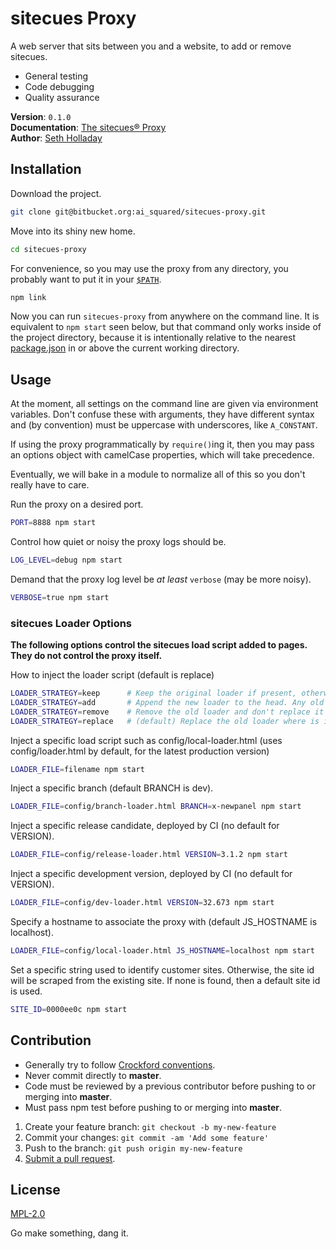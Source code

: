 # sitecues Proxy

A web server that sits between you and a website, to add or remove sitecues.

 - General testing
 - Code debugging
 - Quality assurance

**Version**: `0.1.0`    
**Documentation**: [The sitecues&reg; Proxy](https://equinox.atlassian.net/wiki/pages/viewpage.action?pageId=36241450 "Documentation for the sitecues Proxy.")    
**Author**: [Seth Holladay](http://seth-holladay.com "Personal website for Seth Holladay.")

## Installation

Download the project.
````sh
git clone git@bitbucket.org:ai_squared/sitecues-proxy.git
````

Move into its shiny new home.
````sh
cd sitecues-proxy
````

For convenience, so you may use the proxy from any directory, you probably want to put it in your [`$PATH`](http://www.linfo.org/path_env_var.html "Description of the PATH environment variable.").
````sh
npm link
````

Now you can run `sitecues-proxy` from anywhere on the command line. It is equivalent to `npm start` seen below, but that command only works inside of the project directory, because it is intentionally relative to the nearest [package.json](https://docs.nodejitsu.com/articles/getting-started/npm/what-is-the-file-package-json "Description of the package.json file.") in or above the current working directory.

## Usage
At the moment, all settings on the command line are given via environment variables. Don't confuse these with arguments, they have different syntax and (by convention) must be uppercase with underscores, like `A_CONSTANT`.

If using the proxy programmatically by `require()`ing it, then you may pass an options object with camelCase properties, which will take precedence.

Eventually, we will bake in a module to normalize all of this so you don't really have to care.

Run the proxy on a desired port.
````sh
PORT=8888 npm start
````

Control how quiet or noisy the proxy logs should be.
````sh
LOG_LEVEL=debug npm start
````

Demand that the proxy log level be *at least* `verbose` (may be more noisy).
````sh
VERBOSE=true npm start
````

### sitecues Loader Options

**The following options control the sitecues load script added to pages. They do not control the proxy itself.**

How to inject the loader script (default is replace)
````sh
LOADER_STRATEGY=keep      # Keep the original loader if present, otherwise append the new loader to the head. TODO should we remove?
LOADER_STRATEGY=add       # Append the new loader to the head. Any old loaders are note removed -- they are kept where they were. Helpful for testing what happens when there are 2 sitecues scripts on the page.
LOADER_STRATEGY=remove    # Remove the old loader and don't replace it -- strips out sitecues. Helpful for testing whether a bug is in the website itself or in sitecues.
LOADER_STRATEGY=replace   # (default) Replace the old loader where is in the document

````

Inject a specific load script such as config/local-loader.html (uses config/loader.html by default, for the latest production version)
````sh
LOADER_FILE=filename npm start
````

Inject a specific branch (default BRANCH is dev).
````sh
LOADER_FILE=config/branch-loader.html BRANCH=x-newpanel npm start
````

Inject a specific release candidate, deployed by CI (no default for VERSION).
````sh
LOADER_FILE=config/release-loader.html VERSION=3.1.2 npm start
````

Inject a specific development version, deployed by CI (no default for VERSION).
````sh
LOADER_FILE=config/dev-loader.html VERSION=32.673 npm start
````

Specify a hostname to associate the proxy with (default JS_HOSTNAME is localhost).
````sh
LOADER_FILE=config/local-loader.html JS_HOSTNAME=localhost npm start
````

Set a specific string used to identify customer sites. 
Otherwise, the site id will be scraped from the existing site. If none is found, then a default site id is used.
````sh
SITE_ID=0000ee0c npm start
````

## Contribution
* Generally try to follow [Crockford conventions](http://javascript.crockford.com/code.html "Douglas Crockford's recommendations for JavaScript code style.").
* Never commit directly to **master**.
* Code must be reviewed by a previous contributor before pushing to or merging into **master**.
* Must pass npm test before pushing to or merging into **master**.

1. Create your feature branch: `git checkout -b my-new-feature`
3. Commit your changes: `git commit -am 'Add some feature'`
4. Push to the branch: `git push origin my-new-feature`
5. [Submit a pull request](https://bitbucket.org/ai_squared/sitecues-proxy/pull-request/new "Submit your code to be merged in, pending a review.").

## License
[MPL-2.0](https://www.mozilla.org/MPL/2.0/ "The license for the sitecues Proxy.")

Go make something, dang it.
